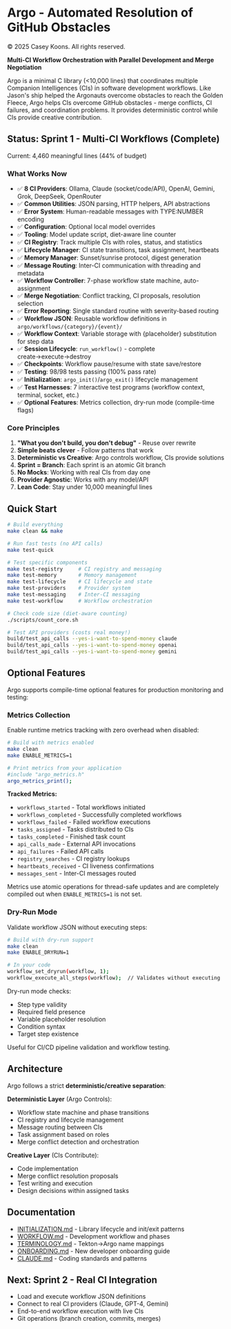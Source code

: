 # Argo - Automated Resolution of GitHub Obstacles
© 2025 Casey Koons. All rights reserved.

**Multi-CI Workflow Orchestration with Parallel Development and Merge Negotiation**

Argo is a minimal C library (<10,000 lines) that coordinates multiple Companion Intelligences (CIs) in software development workflows. Like Jason's ship helped the Argonauts overcome obstacles to reach the Golden Fleece, Argo helps CIs overcome GitHub obstacles - merge conflicts, CI failures, and coordination problems. It provides deterministic control while CIs provide creative contribution.

## Status: Sprint 1 - Multi-CI Workflows (Complete)

Current: 4,460 meaningful lines (44% of budget)

### What Works Now
- ✅ **8 CI Providers**: Ollama, Claude (socket/code/API), OpenAI, Gemini, Grok, DeepSeek, OpenRouter
- ✅ **Common Utilities**: JSON parsing, HTTP helpers, API abstractions
- ✅ **Error System**: Human-readable messages with TYPE:NUMBER encoding
- ✅ **Configuration**: Optional local model overrides
- ✅ **Tooling**: Model update script, diet-aware line counter
- ✅ **CI Registry**: Track multiple CIs with roles, status, and statistics
- ✅ **Lifecycle Manager**: CI state transitions, task assignment, heartbeats
- ✅ **Memory Manager**: Sunset/sunrise protocol, digest generation
- ✅ **Message Routing**: Inter-CI communication with threading and metadata
- ✅ **Workflow Controller**: 7-phase workflow state machine, auto-assignment
- ✅ **Merge Negotiation**: Conflict tracking, CI proposals, resolution selection
- ✅ **Error Reporting**: Single standard routine with severity-based routing
- ✅ **Workflow JSON**: Reusable workflow definitions in `argo/workflows/{category}/{event}/`
- ✅ **Workflow Context**: Variable storage with {placeholder} substitution for step data
- ✅ **Session Lifecycle**: `run_workflow()` - complete create→execute→destroy
- ✅ **Checkpoints**: Workflow pause/resume with state save/restore
- ✅ **Testing**: 98/98 tests passing (100% pass rate)
- ✅ **Initialization**: `argo_init()`/`argo_exit()` lifecycle management
- ✅ **Test Harnesses**: 7 interactive test programs (workflow context, terminal, socket, etc.)
- ✅ **Optional Features**: Metrics collection, dry-run mode (compile-time flags)

### Core Principles
1. **"What you don't build, you don't debug"** - Reuse over rewrite
2. **Simple beats clever** - Follow patterns that work
3. **Deterministic vs Creative**: Argo controls workflow, CIs provide solutions
4. **Sprint = Branch**: Each sprint is an atomic Git branch
5. **No Mocks**: Working with real CIs from day one
6. **Provider Agnostic**: Works with any model/API
7. **Lean Code**: Stay under 10,000 meaningful lines

## Quick Start

```bash
# Build everything
make clean && make

# Run fast tests (no API calls)
make test-quick

# Test specific components
make test-registry     # CI registry and messaging
make test-memory       # Memory management
make test-lifecycle    # CI lifecycle and state
make test-providers    # Provider system
make test-messaging    # Inter-CI messaging
make test-workflow     # Workflow orchestration

# Check code size (diet-aware counting)
./scripts/count_core.sh

# Test API providers (costs real money!)
build/test_api_calls --yes-i-want-to-spend-money claude
build/test_api_calls --yes-i-want-to-spend-money openai
build/test_api_calls --yes-i-want-to-spend-money gemini
```

## Optional Features

Argo supports compile-time optional features for production monitoring and testing:

### Metrics Collection

Enable runtime metrics tracking with zero overhead when disabled:

```bash
# Build with metrics enabled
make clean
make ENABLE_METRICS=1

# Print metrics from your application
#include "argo_metrics.h"
argo_metrics_print();
```

**Tracked Metrics:**
- `workflows_started` - Total workflows initiated
- `workflows_completed` - Successfully completed workflows
- `workflows_failed` - Failed workflow executions
- `tasks_assigned` - Tasks distributed to CIs
- `tasks_completed` - Finished task count
- `api_calls_made` - External API invocations
- `api_failures` - Failed API calls
- `registry_searches` - CI registry lookups
- `heartbeats_received` - CI liveness confirmations
- `messages_sent` - Inter-CI messages routed

Metrics use atomic operations for thread-safe updates and are completely compiled out when `ENABLE_METRICS=1` is not set.

### Dry-Run Mode

Validate workflow JSON without executing steps:

```bash
# Build with dry-run support
make clean
make ENABLE_DRYRUN=1

# In your code
workflow_set_dryrun(workflow, 1);
workflow_execute_all_steps(workflow);  // Validates without executing
```

Dry-run mode checks:
- Step type validity
- Required field presence
- Variable placeholder resolution
- Condition syntax
- Target step existence

Useful for CI/CD pipeline validation and workflow testing.

## Architecture

Argo follows a strict **deterministic/creative separation**:

**Deterministic Layer** (Argo Controls):
- Workflow state machine and phase transitions
- CI registry and lifecycle management
- Message routing between CIs
- Task assignment based on roles
- Merge conflict detection and orchestration

**Creative Layer** (CIs Contribute):
- Code implementation
- Merge conflict resolution proposals
- Test writing and execution
- Design decisions within assigned tasks

## Documentation
- [INITIALIZATION.md](docs/INITIALIZATION.md) - Library lifecycle and init/exit patterns
- [WORKFLOW.md](docs/WORKFLOW.md) - Development workflow and phases
- [TERMINOLOGY.md](docs/TERMINOLOGY.md) - Tekton→Argo name mappings
- [ONBOARDING.md](docs/ONBOARDING.md) - New developer onboarding guide
- [CLAUDE.md](CLAUDE.md) - Coding standards and patterns

## Next: Sprint 2 - Real CI Integration
- Load and execute workflow JSON definitions
- Connect to real CI providers (Claude, GPT-4, Gemini)
- End-to-end workflow execution with live CIs
- Git operations (branch creation, commits, merges)
